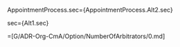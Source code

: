 AppointmentProcess.sec={AppointmentProcess.Alt2.sec}

sec={Alt1.sec}

=[G/ADR-Org-CmA/Option/NumberOfArbitrators/0.md]